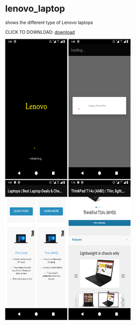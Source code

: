 # lenovo_laptop
shows the different type of Lenovo laptops

CLICK TO DOWNLOAD: <a href="https://drive.google.com/file/d/1NRdS_EhjvfjNFB0_s63kfYrHjYY8GtYx/view?usp=sharing" target="_blank" rel="noopener noreferrer" class="cta">download</a>

<p>
  <img src="https://github.com/phonixcode/lenovo_laptop/blob/master/Screenshot/Welcome.png" height="450px" width="200px">
  <img src="https://github.com/phonixcode/lenovo_laptop/blob/master/Screenshot/loading.png" height="450px" width="200px">
  <img src="https://github.com/phonixcode/lenovo_laptop/blob/master/Screenshot/product.png" height="450px" width="200px">
  <img src="https://github.com/phonixcode/lenovo_laptop/blob/master/Screenshot/detail.png" height="450px" width="200px">
</p>


